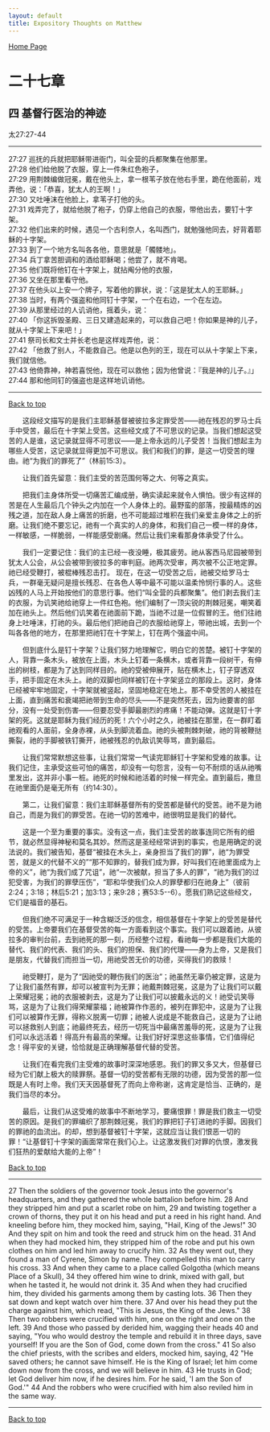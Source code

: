 ```yaml
---
layout: default
title: Expository Thoughts on Matthew
---
```

[ Home Page ]({{site.baseurl}}/index) <br>

<a name="0"></a>
# 二十七章 

## 四 基督行医治的神迹

太27:27-44

***

27:27 巡抚的兵就把耶稣带进衙门，叫全营的兵都聚集在他那里。<br>
27:28 他们给他脱了衣服，穿上一件朱红色袍子，<br>
27:29 用荆棘编做冠冕，戴在他头上，拿一根苇子放在他右手里，跪在他面前，戏弄他，说：「恭喜，犹太人的王啊！」<br>
27:30 又吐唾沫在他脸上，拿苇子打他的头。<br>
27:31 戏弄完了，就给他脱了袍子，仍穿上他自己的衣服，带他出去，要钉十字架。<br>
27:32 他们出来的时候，遇见一个古利奈人，名叫西门，就勉强他同去，好背着耶稣的十字架。<br>
27:33 到了一个地方名叫各各他，意思就是「髑髅地」。<br>
27:34 兵丁拿苦胆调和的酒给耶稣喝；他尝了，就不肯喝。<br>
27:35 他们既将他钉在十字架上，就拈阄分他的衣服，<br>
27:36 又坐在那里看守他。<br>
27:37 在他头以上安一个牌子，写着他的罪状，说：「这是犹太人的王耶稣。」<br>
27:38 当时，有两个强盗和他同钉十字架，一个在右边，一个在左边。<br>
27:39 从那里经过的人讥诮他，摇着头，说：<br>
27:40 「你这拆毁圣殿、三日又建造起来的，可以救自己吧！你如果是神的儿子，就从十字架上下来吧！」<br>
27:41 祭司长和文士并长老也是这样戏弄他，说：<br>
27:42 「他救了别人，不能救自己。他是以色列的王，现在可以从十字架上下来，我们就信他。<br>
27:43 他倚靠神，神若喜悦他，现在可以救他；因为他曾说：『我是神的儿子。』」<br>
27:44 那和他同钉的强盗也是这样地讥诮他。<br>

***

[Back to top](#0)

&emsp;&emsp;这段经文描写的是我们主耶稣基督被彼拉多定罪受苦——祂在残忍的罗马士兵手中受苦，最后在十字架上受苦。这些经文成了不可思议的记录。当我们想起这受苦的人是谁，这记录就显得不可思议——是上帝永远的儿子受苦！当我们想起主为哪些人受苦，这记录就显得更加不可思议。我们和我们的罪，是这一切受苦的理由。祂“为我们的罪死了”（林前15:3）。

&emsp;&emsp;让我们首先留意：我们主受的苦范围何等之大、何等之真实。

&emsp;&emsp;把我们主身体所受一切痛苦汇编成册，确实读起来就令人惧怕。很少有这样的苦是在人生最后几个钟头之内加在一个人身体上的。最野蛮的部落，按最精炼的凶残之道，加在敌人身上痛苦的折磨，也不可能超过堆积在我们亲爱主身体之上的折磨。让我们绝不要忘记，祂有一个真实的人的身体，和我们自己一模一样的身体，一样敏感，一样脆弱，一样能感受剧痛。然后让我们来看那身体承受了什么。

&emsp;&emsp;我们一定要记住：我们的主已经一夜没睡，极其疲劳。祂从客西马尼园被带到犹太人公会，从公会被带到彼拉多的审判庭。祂两次受审，两次被不公正地定罪。祂已经受鞭打，被棍棒残忍击打。 现在，在这一切受苦之后，祂被交给罗马士兵，一群毫无疑问是擅长残忍、在各色人等中最不可能以温柔怜悯行事的人。这些凶残的人马上开始按他们的意思行事。他们“叫全营的兵都聚集”。他们剥去我们主的衣服，为讥笑祂给祂穿上一件红色袍。他们编制了一顶尖锐的荆棘冠冕，嘲笑着加在祂头上。然后他们讥笑着在祂面前下跪，当祂不过是一位假冒的王。他们往祂身上吐唾沫，打祂的头。最后他们把祂自己的衣服给祂穿上，带祂出城，去到一个叫各各他的地方，在那里把祂钉在十字架上，钉在两个强盗中间。

&emsp;&emsp;但到底什么是钉十字架？让我们努力地理解它，明白它的苦楚。被钉十字架的人，背靠一条木头，被放在上面，木头上钉着一条横木，或者背靠一段树干，有伸出的树枝，都是为了达到同样目的。祂的受被伸展开，贴在横木上，钉子穿透双手，把手固定在木头上。祂的双脚也同样被钉在十字架竖立的那段上。这时，身体已经被牢牢地固定，十字架就被竖起，坚固地稳定在地上。那不幸受苦的人被挂在上面，直到痛苦和衰竭把祂带到生命的尽头——不是突然死去，因为祂要害的部分，没有一处受到伤害——但要忍受手脚最剧烈的疼痛！不能动弹。这就是钉十字架的死。这就是耶稣为我们经历的死！六个小时之久，祂被挂在那里，在一群盯着祂观看的人面前，全身赤裸，从头到脚流着血。祂的头被荆棘刺破，祂的背被鞭挞撕裂，祂的手脚被铁钉撕开，祂被残忍的仇敌讥笑辱骂，直到最后。

&emsp;&emsp;让我们常常默想这些事，让我们常常一气读完耶稣钉十字架和受难的故事。让我们记住，主承受这些可怕的痛苦，却没有一句怨言，没有一句不耐烦的话从祂嘴里发出，这并非小事一桩。祂死的时候和祂活着的时候一样完全。直到最后，撒旦在祂里面仍是毫无所有（约14:30）。

&emsp;&emsp;第二，让我们留意：我们主耶稣基督所有的受苦都是替代的受苦。祂不是为祂自己，而是为我们的罪受苦。在祂一切的苦难中，祂很明显是我们的替代。

&emsp;&emsp;这是一个至为重要的事实。没有这一点，我们主受苦的故事连同它所有的细节，就必然显得神秘和莫名其妙。然而这是圣经经常讲到的事实，也是用确定的说法说的。我们被告知，基督“被挂在木头上，亲身担当了我们的罪”，祂“为罪受苦，就是义的代替不义的”“那不知罪的，替我们成为罪，好叫我们在祂里面成为上帝的义”，祂“为我们成了咒诅”，祂“一次被献，担当了多人的罪”，“祂为我们的过犯受害，为我们的罪孽压伤”，“耶和华使我们众人的罪孽都归在祂身上”（彼前2:24；3:18；林后5:21；加3:13；来9:28；赛53:5--6）。愿我们熟记这些经文，它们是福音的基石。

&emsp;&emsp;但我们绝不可满足于一种含糊泛泛的信念，相信基督在十字架上的受苦是替代的受苦。上帝要我们在基督受苦的每一方面看到这个事实。我们可以跟着祂，从彼拉多的审判台前，去到祂死的那一刻，历经整个过程，看祂每一步都是我们大能的替代、我们的代表、我们的头、我们的担保、我们的代理——身为上帝，又是我们是朋友，代替我们而担当一切，用祂受苦无价的功德，买得我们的救赎！

&emsp;&emsp;祂受鞭打，是为了“因祂受的鞭伤我们的医治”；祂虽然无辜仍被定罪，这是为了让我们虽然有罪，却可以被宣判为无罪；祂戴荆棘冠冕，这是为了让我们可以戴上荣耀冠冕；祂的衣服被剥去，这是为了让我们可以披戴永远的义！祂受讥笑辱骂，这是为了让我们得荣耀蒙福；祂被算作作恶的，被列在罪犯中，这是为了让我们可以被算作无罪，得称义脱离一切罪；祂被人说成是不能救自己，这是为了让祂可以拯救别人到底；祂最终死去，经历一切死当中最痛苦羞辱的死，这是为了让我们可以永远活着！得高升有最高的荣耀。让我们好好深思这些事情，它们值得纪念！得平安的关键，恰恰就是正确理解基督代替的受苦。

&emsp;&emsp;让我们在看完我们主受难的故事时深深地感恩。我们的罪又多又大，但基督已经为它们献上极大的赎罪祭。基督一切的受苦都有无限的功德，因为受苦的那一位既是人有时上帝。我们天天因基督死了而向上帝称谢，这肯定是恰当、正确的，是我们当尽的本分。

&emsp;&emsp;最后，让我们从这受难的故事中不断地学习，要痛恨罪！罪是我们救主一切受苦的原因。是我们的罪编织了那荆棘冠冕，我们的罪把钉子钉进祂的手脚。因我们的罪祂的血流出。的却，想到基督被钉十字架，这就应当让我们恨恶一切的罪！“让基督钉十字架的画面常常在我们心上。让这激发我们对罪的仇恨，激发我们狂热的爱献给大能的上帝”！

[Back to top](#0)

***

27 Then the soldiers of the governor took Jesus into the governor's headquarters, and they gathered the whole battalion before him. 28 And they stripped him and put a scarlet robe on him, 29 and twisting together a crown of thorns, they put it on his head and put a reed in his right hand. And kneeling before him, they mocked him, saying, "Hail, King of the Jews!" 30 And they spit on him and took the reed and struck him on the head. 31 And when they had mocked him, they stripped him of the robe and put his own clothes on him and led him away to crucify him. 32 As they went out, they found a man of Cyrene, Simon by name. They compelled this man to carry his cross. 33 And when they came to a place called Golgotha (which means Place of a Skull), 34 they offered him wine to drink, mixed with gall, but when he tasted it, he would not drink it. 35 And when they had crucified him, they divided his garments among them by casting lots. 36 Then they sat down and kept watch over him there. 37 And over his head they put the charge against him, which read, "This is Jesus, the King of the Jews." 38 Then two robbers were crucified with him, one on the right and one on the left. 39 And those who passed by derided him, wagging their heads 40 and saying, "You who would destroy the temple and rebuild it in three days, save yourself! If you are the Son of God, come down from the cross." 41 So also the chief priests, with the scribes and elders, mocked him, saying, 42 "He saved others; he cannot save himself. He is the King of Israel; let him come down now from the cross, and we will believe in him. 43 He trusts in God; let God deliver him now, if he desires him. For he said, 'I am the Son of God.'" 44 And the robbers who were crucified with him also reviled him in the same way.

***

[Back to top](#0)
